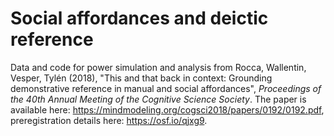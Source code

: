 # Social affordances and deictic reference
Data and code for power simulation and analysis from Rocca, Wallentin, Vesper, Tylén (2018), "This and that back in context: Grounding demonstrative reference in manual and social affordances", *Proceedings of the 40th Annual Meeting of the Cognitive Science Society*. 
The paper is available here: https://mindmodeling.org/cogsci2018/papers/0192/0192.pdf, preregistration details here: https://osf.io/qjxg9.

